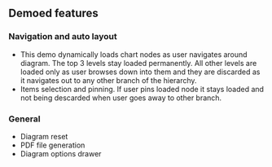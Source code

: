 ## Demoed features
### Navigation and auto layout 
* This demo dynamically loads chart nodes as user navigates around diagram. The top 3 levels stay loaded permanently. All other levels are loaded only as user browses down into them and they are discarded as it navigates out to any other branch of the hierarchy.
* Items selection and pinning. If user pins loaded node it stays loaded and not being descarded when user goes away to other branch.

### General
* Diagram reset
* PDF file generation
* Diagram options drawer